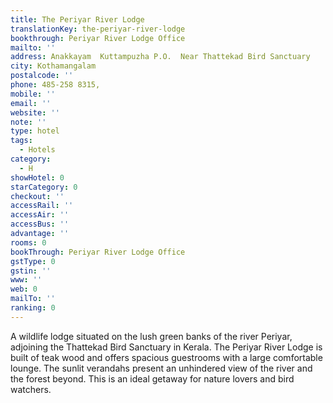 ```yaml
---
title: The Periyar River Lodge
translationKey: the-periyar-river-lodge
bookthrough: Periyar River Lodge Office
mailto: ''
address: Anakkayam  Kuttampuzha P.O.  Near Thattekad Bird Sanctuary
city: Kothamangalam
postalcode: ''
phone: 485-258 8315,
mobile: ''
email: ''
website: ''
note: ''
type: hotel
tags:
  - Hotels
category:
  - H
showHotel: 0
starCategory: 0
checkout: ''
accessRail: ''
accessAir: ''
accessBus: ''
advantage: ''
rooms: 0
bookThrough: Periyar River Lodge Office
gstType: 0
gstin: ''
www: ''
web: 0
mailTo: ''
ranking: 0
---
```







A wildlife lodge situated on the lush green banks of the river Periyar, adjoining the Thattekad Bird Sanctuary in Kerala.    The Periyar River Lodge is built of teak wood and offers spacious guestrooms with a large comfortable lounge. The sunlit verandahs present an unhindered view of the river and the forest beyond.    This is an ideal getaway for nature lovers and bird watchers.